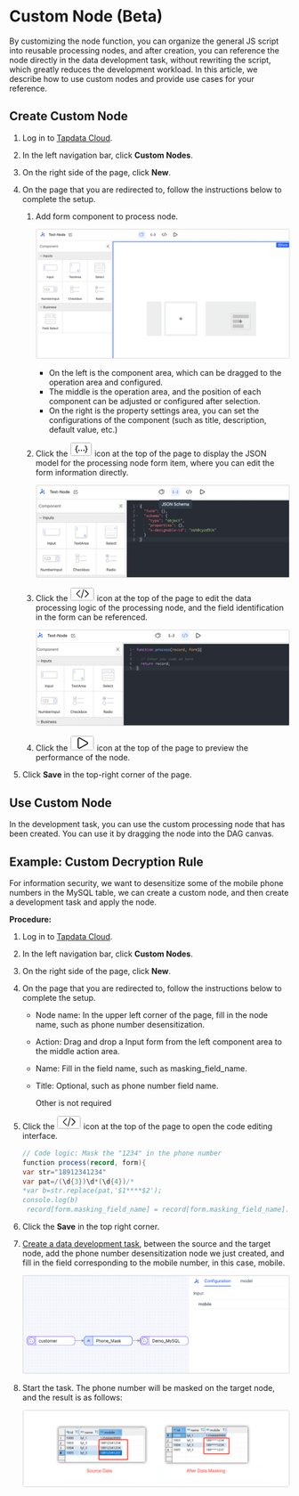 # Custom Node (Beta)

By customizing the node function, you can organize the general JS script into reusable processing nodes, and after creation, you can reference the node directly in the data development task, without rewriting the script, which greatly reduces the development workload. In this article, we describe how to use custom nodes and provide use cases for your reference.



## Create Custom Node

1. Log in to [Tapdata Cloud](https://cloud.tapdata.io/).

2. In the left navigation bar, click **Custom Nodes**.

3. On the right side of the page, click **New**.

4. On the page that you are redirected to, follow the instructions below to complete the setup.

   1. Add form component to process node.

      ![](../images/add_form_component_en.png)

      * On the left is the component area, which can be dragged to the operation area and configured.
      * The middle is the operation area, and the position of each component can be adjusted or configured after selection.
      * On the right is the property settings area, you can set the configurations of the component (such as title, description, default value, etc.)

   2. Click the ![](../images/json_icon.png) icon at the top of the page to display the JSON model for the processing node form item, where you can edit the form information directly.

      ![](../images/json_schema_view_en.png)

   3. Click the ![](../images/code_icon.png) icon at the top of the page to edit the data processing logic of the processing node, and the field identification in the form can be referenced.

      ![](../images/code_view_en.png)

   4. Click the ![](../images/preview_icon.png) icon at the top of the page to preview the performance of the node.

5. Click **Save** in the top-right corner of the page.



## Use Custom Node

In the development task, you can use the custom processing node that has been created. You can use it by dragging the node into the DAG canvas.



## Example: Custom Decryption Rule

For information security, we want to desensitize some of the mobile phone numbers in the MySQL table, we can create a custom node, and then create a development task and apply the node.

**Procedure:**

1. Log in to [Tapdata Cloud](https://cloud.tapdata.io/).

2. In the left navigation bar, click **Custom Nodes**.

3. On the right side of the page, click **New**.

4. On the page that you are redirected to, follow the instructions below to complete the setup.

   * Node name: In the upper left corner of the page, fill in the node name, such as phone number desensitization.

   * Action: Drag and drop a Input form from the left component area to the middle action area.

   * Name: Fill in the field name, such as masking_field_name.

   * Title: Optional, such as phone number field name.

      Other is not required

5. Click the ![](../images/code_icon.png) icon at the top of the page to open the code editing interface.

   ```java
   // Code logic: Mask the "1234" in the phone number
   function process(record, form){
   var str="18912341234"
   var pat=/(\d{3})\d*(\d{4})/*
   *var b=str.replace(pat,'$1****$2');
   console.log(b)
    record[form.masking_field_name] = record[form.masking_field_name].replace("1234","****");
   ```

6. Click the **Save** in the top right corner.

7. [Create a data development task](data-development/create-task.md), between the source and the target node, add the phone number desensitization node we just created, and fill in the field corresponding to the mobile number, in this case, mobile.

   ![Phone number desensitization](../images/masking_mobile_en.png)

8. Start the task. The phone number will be masked on the target node, and the result is as follows:

   ![Desensitization result](../images/desensitization_result_en.png)

